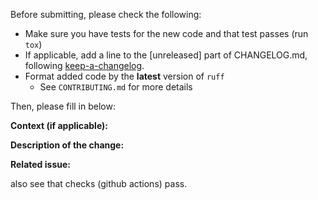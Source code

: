 Before submitting, please check the following:

- Make sure you have tests for the new code and that test passes (run `tox`)
- If applicable, add a line to the [unreleased] part of CHANGELOG.md, following [keep-a-changelog](https://keepachangelog.com/en/1.0.0/).
- Format added code by the **latest** version of `ruff`
  - See `CONTRIBUTING.md` for more details

Then, please fill in below:

**Context (if applicable):**

**Description of the change:**

**Related issue:**

also see that checks (github actions) pass.
